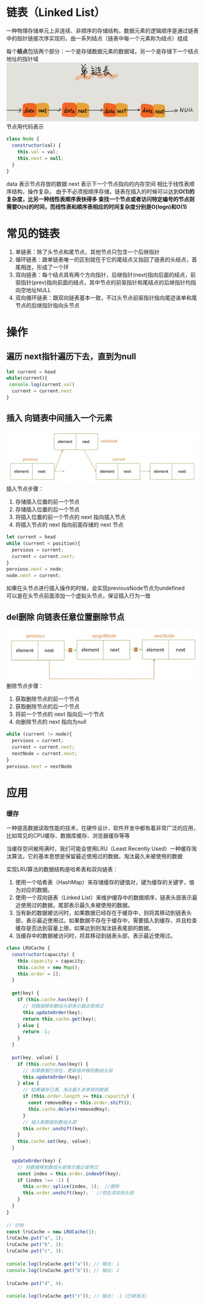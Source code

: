 # 链表（Linked List）
一种物理存储单元上非连续、非顺序的存储结构，数据元素的逻辑顺序是通过链表中的指针链接次序实现的，由一系列结点（链表中每一个元素称为结点）组成  

每个**结点**包括两个部分：一个是存储数据元素的数据域，另一个是存储下一个结点地址的指针域
![链表](../img/chain.png)
节点用代码表示
```js
class Node {
  constructor(val) {
    this.val = val;
    this.next = null;
  }
}
```
data 表示节点存放的数据
next 表示下一个节点指向的内存空间
相比于线性表顺序结构，操作复杂。
由于不必须按顺序存储，链表在插入的时候可以达到**O(1)**的复杂度，比另一种线性表顺序表快得多
查找一个节点或者访问特定编号的节点则需要O(n)的时间，而线性表和顺序表相应的时间复杂度分别是**O(logn)**和**O(1)**

# 常见的链表
1. 单链表：除了头节点和尾节点，其他节点只包含一个后继指针
2. 循环链表：跟单链表唯一的区别就在于它的尾结点又指回了链表的头结点，首尾相连，形成了一个环
3. 双向链表：每个结点具有两个方向指针，后继指针(next)指向后面的结点，前驱指针(prev)指向前面的结点，其中节点的前驱指针和尾结点的后继指针均指向空地址NULL
4. 双向循环链表：跟双向链表基本一致，不过头节点前驱指针指向尾迹诶单和尾节点的后继指针指向头节点
# 操作

## 遍历 next指针遍历下去，直到为null
```js
let current = head
while(current){
 console.log(current.val)
  current = current.next
}
```

## 插入 向链表中间插入一个元素
![链表](../img/chaininsert.png)
插入节点步骤：  
1. 存储插入位置的前一个节点
2. 存储插入位置的后一个节点
3. 将插入位置的前一个节点的 next 指向插入节点
4. 将插入节点的 next 指向前面存储的 next 节点

```js
let current = head
while (current < position){
  pervious = current;
  current = current.next;
}
pervious.next = node;
node.next = current;
```
如果在头节点进行插入操作的时候，会实现previousNode节点为undefined  
可以是在头节点前面添加一个虚拟头节点，保证插入行为一致  

## del删除 向链表任意位置删除节点
![链表](../img/chaindel.png)
删除节点步骤：
1. 获取删除节点的前一个节点
2. 获取删除节点的后一个节点
3. 将前一个节点的 next 指向后一个节点
4. 向删除节点的 next 指向为null
```js
while (current != node){
  pervious = current;
  current = current.next;
  nextNode = current.next;
}
pervious.next = nextNode
```

# 应用
### 缓存
一种提高数据读取性能的技术，在硬件设计、软件开发中都有着非常广泛的应用，比如常见的CPU缓存、数据库缓存、浏览器缓存等等

当缓存空间被用满时，我们可能会使用LRU（Least Recently Used）一种缓存淘汰算法，它的基本思想是保留最近使用过的数据，淘汰最久未被使用的数据

实现LRU算法的数据结构是哈希表和双向链表：
1. 使用一个哈希表（HashMap）来存储缓存的键值对，键为缓存的关键字，值为对应的数据。
2. 使用一个双向链表（Linked List）来维护缓存中的数据顺序，链表头部表示最近使用过的数据，尾部表示最久未被使用的数据。
3. 当有新的数据被访问时，如果数据已经存在于缓存中，则将其移动到链表头部，表示最近使用过。如果数据不存在于缓存中，需要插入到缓存，并且检查缓存是否达到容量上限，如果达到则淘汰链表尾部的数据。
4. 当缓存中的数据被访问时，将其移动到链表头部，表示最近使用过。
```js
class LRUCache {
  constructor(capacity) {
    this.capacity = capacity;
    this.cache = new Map();
    this.order = [];
  }

  get(key) {
    if (this.cache.has(key)) {
      // 将数据移到数组头部表示最近使用过
      this.updateOrder(key);
      return this.cache.get(key);
    } else {
      return -1;
    }
  }

  put(key, value) {
    if (this.cache.has(key)) {
      // 如果数据已存在，更新值并移到数组头部
      this.updateOrder(key);
    } else {
      // 如果缓存已满，淘汰最久未使用的数据
      if (this.order.length >= this.capacity) {
        const removedKey = this.order.shift();
        this.cache.delete(removedKey);
      }
      // 插入新数据到数组头部
      this.order.unshift(key);
    }
    this.cache.set(key, value);
  }

  updateOrder(key) {
    // 将数据移到数组头部表示最近使用过
    const index = this.order.indexOf(key);
    if (index !== -1) {
      this.order.splice(index, 1);  //删除
      this.order.unshift(key);   //然后添加到头部
    }
  }
}

// 示例
const lruCache = new LRUCache(3);
lruCache.put("a", 1);
lruCache.put("b", 2);
lruCache.put("c", 3);

console.log(lruCache.get("a")); // 输出: 1
console.log(lruCache.get("b")); // 输出: 2

lruCache.put("d", 4);

console.log(lruCache.get("c")); // 输出: -1（已被淘汰）
```
